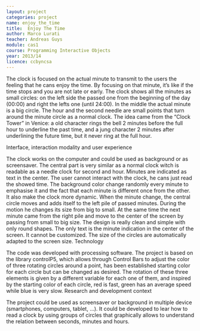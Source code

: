 ```yaml
---
layout: project
categories: project
name: enjoy_the_time
title:  Enjoy The Time
author: Marco Lurati
teacher: Andreas Guys
module: cas1
course: Programming Interactive Objects
year: 2013/14
licence: ccbyncsa
---
```

The clock is focused on the actual minute to transmit to the users the feeling that he cans enjoy the time. By focusing on that minute, it’s like if the time stops and you are not late or early. The clock shows all the minutes as small circles: on the left side the passed one from the beginning of the day (00:00) and right the lefts one (until 24:00). In the middle the actual minute is a big circle. The hour and the second needle are small points that turn around the minute circle as a normal clock.
The idea came from the “Clock Tower” in Venice: a old character rings the bell 2 minutes before the full hour to underline the past time, and a jung character 2 minutes after underlining the future time, but it never ring at the full hour.

Interface, interaction modality and user experience

The clock works on the computer and could be used as background or as screensaver. The central part is very similar as a normal clock witch is readable as a needle clock for second and hour. Minutes are indicated as text in the center. The user cannot interact with the clock, he cans just read the showed time.
The background color change randomly every minute to emphasise it and the fact that each minute is different once from the other. It also make the clock more dynamic.
When the minute change, the central circle moves and adds itself to the left pile of passed minutes. During the motion he changes its size from big to small. At the same time the next minute came from the right pile and move to the center of the screen by passing from small to big size.
The design is really clean and simple with only round shapes. The only text is the minute indication in the center of the screen. It cannot be customized. The size of the circles are automatically adapted to the screen size.
Technology

The code was developed with processing software. The project is based on the library controlP5, which allows through Control Bars to adjust the color of three rotating circles around a point, has been established starting color for each circle but can be changed as desired. The rotation of these three elements is given by a different variable for each one of them, and inspired by the starting color of each circle, red is fast, green has an average speed while blue is very slow.
Research and development context

The project could be used as screensaver or background in multiple device (smartphones, computers, tablet, …). It could be developed to lear how to read a clock by using groups of circles that graphically allows to understand the relation between seconds, minutes and hours.